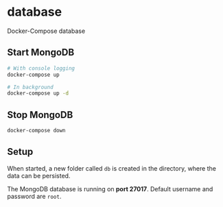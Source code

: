 # database
Docker-Compose database

## Start MongoDB
```bash
# With console logging
docker-compose up

# In background
docker-compose up -d
```

## Stop MongoDB
```bash
docker-compose down
```

## Setup
When started, a new folder called `db` is created in the directory, where the data can be persisted.

The MongoDB database is running on **port 27017**. Default username and password are `root`.